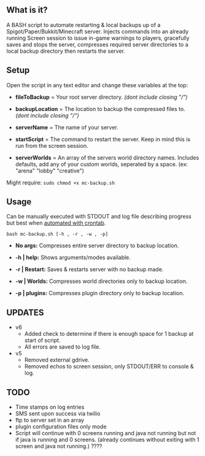 ## What is it?
A BASH script to automate restarting & local backups up of a Spigot/Paper/Bukkit/Minecraft server. Injects commands into an already running Screen session to issue in-game warnings to players, gracefully saves and stops the server, compresses required server directories to a local backup directory then restarts the server.

## Setup    
Open the script in any text editor and change these variables at the top:  

- **fileToBackup** = Your root server directory. *(dont include closing "/")*  

- **backupLocation** = The location to backup the compressed files to. *(dont include closing "/")*   

- **serverName** = The name of your server.  

- **startScript** = The command to restart the server. Keep in mind this is run from the screen session.  

- **serverWorlds** = An array of the servers world directory names. Includes defaults, add any of your custom worlds, seperated by a space. (ex: "arena" "lobby" "creative")  

Might require: ``sudo chmod +x mc-backup.sh``  

## Usage  

Can be manually executed with STDOUT and log file describing progress but best when [automated with crontab](https://www.liquidweb.com/kb/create-a-cron-task-in-ubuntu-16-04/).

``bash mc-backup.sh [-h , -r , -w , -p] ``

- **No args:** Compresses entire server directory to backup location.  

- **-h | help:** Shows arguments/modes available.   

- **-r | Restart:** Saves & restarts server with no backup made.  

- **-w | Worlds:** Compresses world directories only to backup location.   

- **-p | plugins:** Compresses plugin directory only to backup location.    

## UPDATES
- v6
	- Added check to determine if there is enough space for 1 backup at start of script. 
	- All errors are saved to log file.
- v5
	- Removed external gdrive.
	- Removed echos to screen session, only STDOUT/ERR to console & log.

## TODO
- Time stamps on log entries
- SMS sent upon success via twilio
- ftp to server set in an array
- plugin configuration files only mode
- Script will continue with 0 screens running and java not running but not if java is running and 0 screens. (already continues without exiting with 1 screen and java not running.) ????
